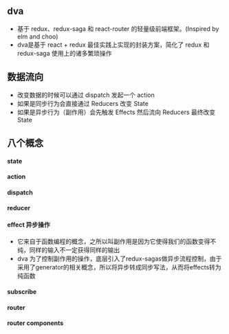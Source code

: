## dva

* 基于 redux、redux-saga 和 react-router 的轻量级前端框架。(Inspired by elm and choo)
* dva是基于 react + redux 最佳实践上实现的封装方案，简化了 redux 和 redux-saga 使用上的诸多繁琐操作

## 数据流向

* 改变数据的时候可以通过 dispatch 发起一个 action
* 如果是同步行为会直接通过 Reducers 改变 State
* 如果是异步行为（副作用）会先触发 Effects 然后流向 Reducers 最终改变 State

## 八个概念

#### state

#### action

#### dispatch

#### reducer

#### effect 异步操作

* 它来自于函数编程的概念，之所以叫副作用是因为它使得我们的函数变得不纯，同样的输入不一定获得同样的输出
* dva 为了控制副作用的操作，底层引入了redux-sagas做异步流程控制，由于采用了generator的相关概念，所以将异步转成同步写法，从而将effects转为纯函数

#### subscribe

#### router

#### router components